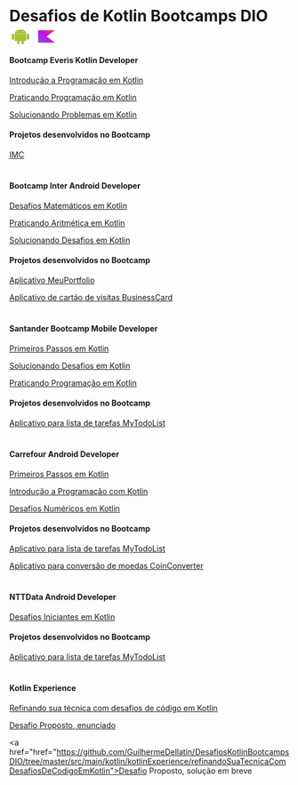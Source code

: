<div style="display: inline_block"><br>
  <h1>Desafios de Kotlin Bootcamps DIO
  <img align="center" alt="Gui-Android" height="30" width="40" src="https://github.com/devicons/devicon/blob/master/icons/android/android-original.svg">
  <img align="center" alt="Gui-Kt" height="30" width="40" src="https://github.com/devicons/devicon/blob/master/icons/kotlin/kotlin-original.svg">
  </h1>
</div>  

<div>
  <h4>Bootcamp Everis Kotlin Developer</h4>
  
  <a href="https://github.com/GuilhermeDellatin/DesafiosKotlinBootcampsDIO/tree/master/src/main/kotlin/everisKotlinDeveloper/introducaoAProgramacaoEmKotlin">Introdução a Programação em Kotlin</a>
  
  <a href="https://github.com/GuilhermeDellatin/DesafiosKotlinBootcampsDIO/tree/master/src/main/kotlin/everisKotlinDeveloper/praticandoProgramacaoEmKotlin">Praticando Programação em Kotlin</a>
  
  <a href="https://github.com/GuilhermeDellatin/DesafiosKotlinBootcampsDIO/tree/master/src/main/kotlin/everisKotlinDeveloper/solucionandoProblemasEmKotlin">Solucionando Problemas em Kotlin</a>
</div>

<div>
  <h4>Projetos desenvolvidos no Bootcamp</h4>
  
  <a href="https://github.com/GuilhermeDellatin/imc_everis_dio">IMC</a>
</div>

#

<div>
  <h4>Bootcamp Inter Android Developer</h4>
  
  <a href="https://github.com/GuilhermeDellatin/DesafiosKotlinBootcampsDIO/tree/master/src/main/kotlin/interAndroidDeveloper/desafiosMatematicosEmKotlin">Desafios Matemáticos em Kotlin</a>
  
   <a href="https://github.com/GuilhermeDellatin/DesafiosKotlinBootcampsDIO/tree/master/src/main/kotlin/interAndroidDeveloper/praticandoAritmeticaEmKotlin">Praticando Aritmética em Kotlin</a>

  <a href="https://github.com/GuilhermeDellatin/DesafiosKotlinBootcampsDIO/tree/master/src/main/kotlin/interAndroidDeveloper/solucionandoDesafiosEmKotlin">Solucionando Desafios em Kotlin</a>
</div>

<div>
  <h4>Projetos desenvolvidos no Bootcamp</h4>
  
  <a href="https://github.com/GuilhermeDellatin/MeuPortfolio">Aplicativo MeuPortfolio</a>
  
  <a href="https://github.com/GuilhermeDellatin/Bootcamp_Inter_BusinessCard">Aplicativo de cartão de visitas BusinessCard</a>
</div>
  
#

<div>
  <h4>Santander Bootcamp Mobile Developer</h4>

  <a href="https://github.com/GuilhermeDellatin/DesafiosKotlinBootcampsDIO/tree/master/src/main/kotlin/santanderAndroidDeveloper/primeirosPassosEmKotlin">Primeiros Passos em Kotlin</a> 

  <a href="https://github.com/GuilhermeDellatin/DesafiosKotlinBootcampsDIO/tree/master/src/main/kotlin/santanderAndroidDeveloper/solucionandoDesafiosEmKotlin">Solucionando Desafios em Kotlin</a> 

  <a href="https://github.com/GuilhermeDellatin/DesafiosKotlinBootcampsDIO/tree/master/src/main/kotlin/santanderAndroidDeveloper/praticandoProgramacaoEmKotlin">Praticando Programação em Kotlin</a> 
</div>

<div>
  <h4>Projetos desenvolvidos no Bootcamp</h4>
  
  <a href="https://github.com/GuilhermeDellatin/MyTodoList">Aplicativo para lista de tarefas MyTodoList</a>
</div>
  
#

<div>  
  <h4>Carrefour Android Developer</h4>

<a href="https://github.com/GuilhermeDellatin/DesafiosKotlinBootcampsDIO/tree/master/src/main/kotlin/carrefourAndroidDeveloper/primeirosPassosEmKotlin">Primeiros Passos em Kotlin</a> 

<a href="https://github.com/GuilhermeDellatin/DesafiosKotlinBootcampsDIO/tree/master/src/main/kotlin/carrefourAndroidDeveloper/introducaoAProgramacaoComKotlin">Introdução a Programação com Kotlin</a>
  
<a href="https://github.com/GuilhermeDellatin/DesafiosKotlinBootcampsDIO/tree/master/src/main/kotlin/carrefourAndroidDeveloper/desafiosNumericosEmKotlin">Desafios Numéricos em Kotlin</a>
</div>

<div>
  <h4>Projetos desenvolvidos no Bootcamp</h4>
  
  <a href="https://github.com/GuilhermeDellatin/MyTodoList">Aplicativo para lista de tarefas MyTodoList</a>
  
  <a href="https://github.com/GuilhermeDellatin/CoinConverter">Aplicativo para conversão de moedas CoinConverter</a>
</div>  
  
#

<div>
    <h4>NTTData Android Developer</h4>
    
<a href="https://github.com/GuilhermeDellatin/DesafiosKotlinBootcampsDIO/tree/master/src/main/kotlin/nttDataAndroidDeveloper/desafiosIniciantesEmKotlin">Desafios Iniciantes em Kotlin</a>
  
  <div>
  <h4>Projetos desenvolvidos no Bootcamp</h4>
  
  <a href="https://github.com/GuilhermeDellatin/MyTodoList">Aplicativo para lista de tarefas MyTodoList</a>

</div>  

</div>

#

<div>
   <h4>Kotlin Experience</h4>

   <a href="https://github.com/GuilhermeDellatin/DesafiosKotlinBootcampsDIO/tree/master/src/main/kotlin/kotlinExperience/refinandoSuaTecnicaComDesafiosDeCodigoEmKotlin">Refinando sua técnica com desafios de código em Kotlin</a>

   <a href="https://github.com/digitalinnovationone/aprenda-kotlin-com-exemplos-lab">Desafio Proposto, enunciado</a>

   <a href="href="https://github.com/GuilhermeDellatin/DesafiosKotlinBootcampsDIO/tree/master/src/main/kotlin/kotlinExperience/refinandoSuaTecnicaComDesafiosDeCodigoEmKotlin">Desafio Proposto, solução em breve</a>

</div>
  

